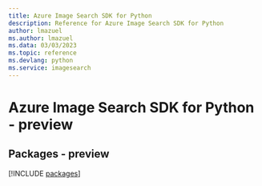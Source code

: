 ```yaml
---
title: Azure Image Search SDK for Python
description: Reference for Azure Image Search SDK for Python
author: lmazuel
ms.author: lmazuel
ms.data: 03/03/2023
ms.topic: reference
ms.devlang: python
ms.service: imagesearch
---
```

# Azure Image Search SDK for Python - preview
## Packages - preview
[!INCLUDE [packages](image-search-index.md)]